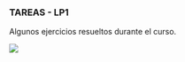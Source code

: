 ### TAREAS - LP1
Algunos ejercicios resueltos durante el curso.

![](https://i.pinimg.com/280x280_RS/c0/48/18/c04818c15e1c63f513419b0bb39f18fd.jpg)
